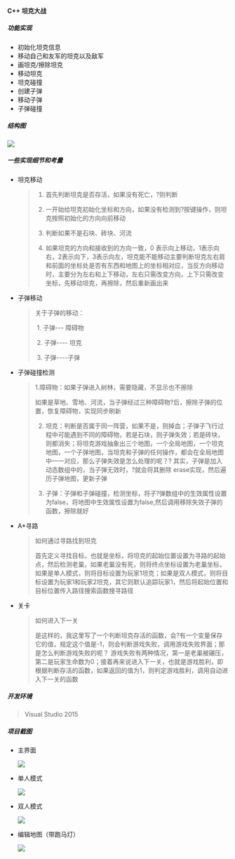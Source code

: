 #### C++ 坦克大战

##### 功能实现

- 初始化坦克信息
- 移动自己和友军的坦克以及敌军
- 画坦克/擦除坦克
- 移动坦克
- 坦克碰撞
- 创建子弹
- 移动子弹
- 子弹碰撞

##### 结构图

![](D:\Repository\ClassOne\TANK_Dem0\Image\Image1.png)

##### 一些实现细节和考量
- 坦克移动

  > 1. 首先判断坦克是否存活，如果没有死亡，?则判断
  >
  > 2. 一开始给坦克初始化坐标和方向，如果没有检测到?按键操作，则坦克按照初始化的方向向前移动
  >
  > 3. 判断如果不是石块、砖块、河流
  >
  > 4. 如果坦克的方向和接收到的方向一致，0 表示向上移动，1表示向右，2表示向下，3表示向左，坦克能不能移动主要判断坦克左右肩和前面的坐标处是否有东西和地图上的坐标相对应，当反方向移动时，主要分为左右和上下移动，左右只需改变方向，上下只需改变坐标，先移动坦克，再擦除，然后重新画出来

- 子弹移动

  > 关于子弹的移动：
  >
  > ​    1. 子弹--- 障碍物
  >
  > ​    2. 子弹---- 坦克
  >
  > ​    3. 子弹----子弹

- 子弹碰撞检测

  >    1.障碍物：如果子弹进入树林，需要隐藏，不显示也不擦除
  >
  >   如果是草地、雪地、河流，当子弹经过三种障碍物?后，擦除子弹的位置，恢复障碍物，实现同步刷新 
  >
  > 2. 坦克：判断是否属于同一阵营，如果不是，则掉血；子弹子飞行过程中可能遇到不同的障碍物，若是石块，则子弹失效；若是砖块，则都消失；将坦克游戏抽象出三个地图，一个全局地图，一个坦克地图，一个子弹地图，当坦克和子弹的任何操作，都会在全局地图中一一对应，那么子弹失效是怎么处理的呢？? 其实，子弹是加入动态数组中的，当子弹无效时，?就会将其删除 erase实现，然后遍历子弹地图，更新子弹
  >
  > 3. 子弹：子弹和子弹碰撞，检测坐标，将子?弹数组中的生效属性设置为false，将地图中生效属性设置为false,然后调用移除失效子弹的函数，擦除就好

- A*寻路

  > 如何通过寻路找到坦克
  >
  > 首先定义寻找目标，也就是坐标，将坦克的起始位置设置为寻路的起始点，然后检测老巢，如果老巢没有死，则将终点坐标设置为老巢坐标，如果是单人模式，则将目标设置为玩家1坦克；如果是双人模式，则将目标设置为玩家1和玩家2坦克，其它则默认追踪玩家1，然后将起始位置和目标位置传入路径搜索函数搜寻路径

- 关卡

  > 如何进入下一关
  >
  > 是这样的，我这里写了一个判断坦克存活的函数，会?有一个变量保存它的值，规定这个值是-1，则会判断游戏失败，调用游戏失败界面；那是怎么判断游戏失败的呢？ 游戏失败有两种情况，第一是老巢被碾压，第二是玩家生命数为0；接着再来说进入下一关，也就是游戏胜利，即根据判断存活的函数，如果返回的值为1，则判定游戏胜利，调用自动进入下一关的函数



##### 开发环境

> Visual Studio 2015



##### 项目截图

- 主界面

  ![](D:\Repository\ClassOne\TANK_Dem0\Image\Image2.png)

- 单人模式

  ![](D:\Repository\ClassOne\TANK_Dem0\Image\Image3.png)

- 双人模式

  ![](D:\Repository\ClassOne\TANK_Dem0\Image\Image4.png)

- 编辑地图（带跑马灯）

  ![](D:\Repository\ClassOne\TANK_Dem0\Image\Image5.png)

